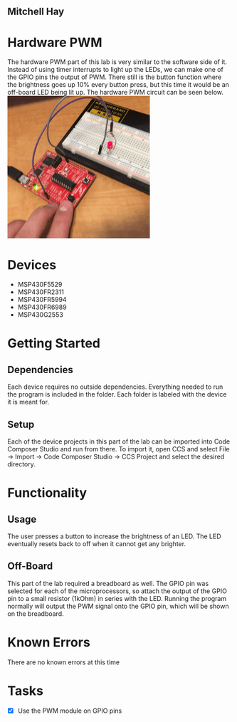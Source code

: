 ## Mitchell Hay

# Hardware PWM
The hardware PWM part of this lab is very similar to the software side of it. Instead of using timer interrupts to light up the LEDs, we can make one of the GPIO pins the output of PWM. There still is the button function where the brightness goes up 10% every button press, but this time it would be an off-board LED being lit up. The hardware PWM circuit can be seen below.
![Hardware_PWM](hardware_pwm.gif)

# Devices
* MSP430F5529
* MSP430FR2311
* MSP430FR5994
* MSP430FR6989
* MSP430G2553

# Getting Started
## Dependencies
Each device requires no outside dependencies. Everything needed to run the program is included in the folder. Each folder is labeled with the device it is meant for.
## Setup
Each of the device projects in this part of the lab can be imported into Code Composer Studio and run from there. To import it, open CCS and select File -> Import -> Code Composer Studio -> CCS Project and select the desired directory.

# Functionality
## Usage
The user presses a button to increase the brightness of an LED. The LED eventually resets back to off when it cannot get any brighter.
## Off-Board
This part of the lab required a breadboard as well. The GPIO pin was selected for each of the microprocessors, so attach the output of the GPIO pin to a small resistor (1kOhm) in series with the LED. Running the program normally will output the PWM signal onto the GPIO pin, which will be shown on the breadboard.

# Known Errors
There are no known errors at this time

# Tasks
* [x] Use the PWM module on GPIO pins

